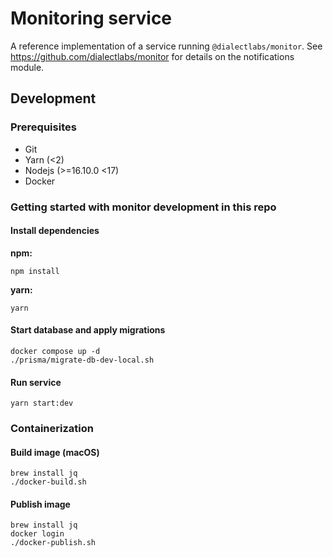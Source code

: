 # Monitoring service

A reference implementation of a service running `@dialectlabs/monitor`.
See https://github.com/dialectlabs/monitor for details on the notifications module.

## Development

### Prerequisites

- Git
- Yarn (<2)
- Nodejs (>=16.10.0 <17)
- Docker

### Getting started with monitor development in this repo

#### Install dependencies

**npm:**

```shell
npm install
```

**yarn:**

```shell
yarn
```

#### Start database and apply migrations

```shell
docker compose up -d
./prisma/migrate-db-dev-local.sh
```

#### Run service

```shell
yarn start:dev
```

### Containerization

#### Build image (macOS)

```shell
brew install jq
./docker-build.sh
```

#### Publish image

```shell
brew install jq
docker login
./docker-publish.sh
```